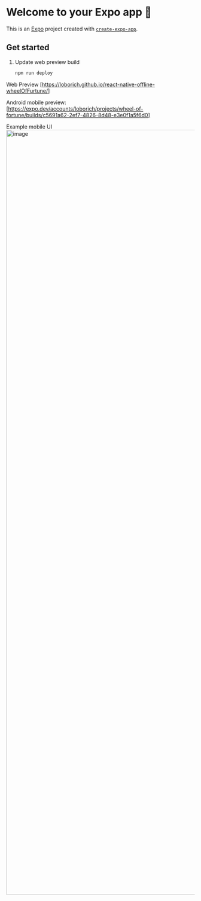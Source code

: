 # Welcome to your Expo app 👋

This is an [Expo](https://expo.dev) project created with [`create-expo-app`](https://www.npmjs.com/package/create-expo-app).

## Get started

1. Update web preview build

   ```bash
   npm run deploy
   ```
Web Preview [https://loborich.github.io/react-native-offline-wheelOfFurtune/]

Android mobile preview: [https://expo.dev/accounts/loborich/projects/wheel-of-fortune/builds/c5691a62-2ef7-4826-8d48-e3e0f1a5f6d0]

Example mobile UI
<img width="946" height="2047" alt="image" src="https://github.com/user-attachments/assets/6581feb5-2ca7-4153-a510-934e4b1f529e" />

